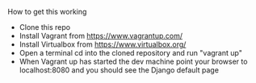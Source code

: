 How to get this working

- Clone this repo
- Install Vagrant from https://www.vagrantup.com/
- Install Virtualbox from https://www.virtualbox.org/
- Open a terminal cd into the cloned repository and run "vagrant up"
- When Vagrant up has started the dev machine point your browser to localhost:8080 and you should see the Django default page
